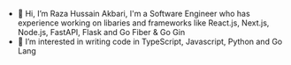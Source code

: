 - 👋 Hi, I’m Raza Hussain Akbari, I'm a Software Engineer who has experience working on libaries and frameworks like React.js, Next.js, Node.js, FastAPI, Flask and Go Fiber & Go Gin
- 👀 I’m interested in writing code in TypeScript, Javascript, Python and Go Lang 

<!---
rhakbari/rhakbari is a ✨ special ✨ repository because its `README.md` (this file) appears on your GitHub profile.
You can click the Preview link to take a look at your changes.
--->
